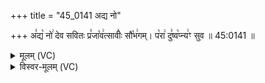 +++
title = "45_0141 अद्य नो"

+++
अ꣣द्य꣡ नो꣢ देव सवितः प्र꣣जा꣡व꣢त्सावीः꣣ सौ꣡भ꣢गम्। प꣡रा꣢ दु꣣ष्व꣡प्न्य꣢ꣳ सुव ॥ 45:0141 ॥

<details><summary>मूलम् (VC)</summary>

अ꣣द्य꣡ नो꣢ देव सवितः प्र꣣जा꣡व꣢त्सावीः꣣ सौ꣡भ꣢गम् । प꣡रा꣢ दुः꣣ष्व꣡प्न्य꣢ꣳ सुव ॥१४१॥
</details>

<details><summary>विस्वर-मूलम् (VC)</summary>

अद्य नो देव सवितः प्रजावत्सावीः सौभगम् । परा दुःष्वप्न्यꣳ सुव ॥१४१॥
</details>